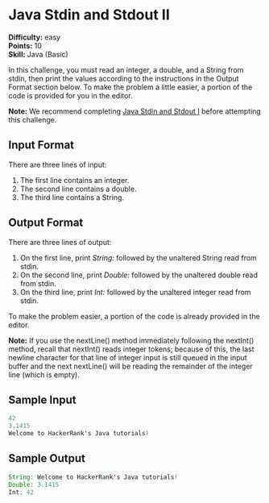 # Java Stdin and Stdout II

**Difficulty:** easy
</br>**Points:** 10
</br>**Skill:** Java (Basic)

In this challenge, you must read an integer, a double, and a String from stdin, then print the values according to the instructions in the Output Format section below. To make the problem a little easier, a portion of the code is provided for you in the editor.

**Note:** We recommend completing [Java Stdin and Stdout I](https://www.hackerrank.com/challenges/java-stdin-and-stdout-1) before attempting this challenge.

## Input Format

There are three lines of input:

1. The first line contains an integer.
2. The second line contains a double.
3. The third line contains a String.

## Output Format

There are three lines of output:
1. On the first line, print _String:_ followed by the unaltered String read from stdin.
2. On the second line, print _Double:_ followed by the unaltered double read from stdin.
3. On the third line, print _Int:_ followed by the unaltered integer read from stdin.

To make the problem easier, a portion of the code is already provided in the editor.

**Note:** If you use the nextLine() method immediately following the nextInt() method, recall that nextInt() reads integer tokens; because of this, the last newline character for that line of integer input is still queued in the input buffer and the next nextLine() will be reading the remainder of the integer line (which is empty).

## Sample Input
````java
42
3.1415
Welcome to HackerRank's Java tutorials!
````


## Sample Output
````java
String: Welcome to HackerRank's Java tutorials!
Double: 3.1415
Int: 42
````
